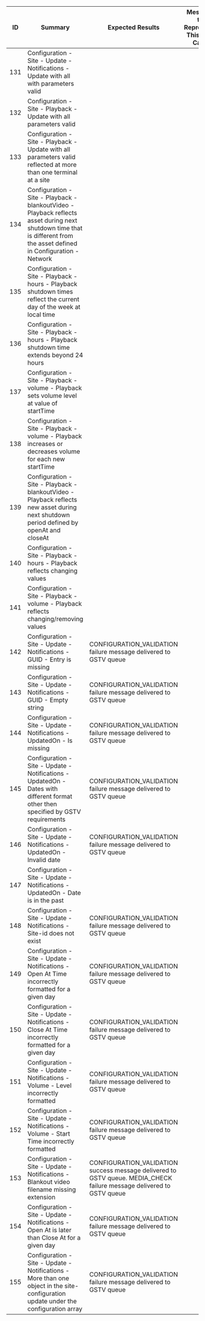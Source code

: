 | ID | Summary | Expected Results | Message to Reproduce This Test Case |
|---|---|---|---|
| 131 | Configuration - Site - Update - Notifications - Update with all with parameters valid |  |  |
| 132 | Configuration - Site - Playback - Update with all parameters valid |  |  |
| 133 | Configuration - Site - Playback - Update with all parameters valid reflected at more than one terminal at a site |  |  |
| 134 | Configuration - Site - Playback - blankoutVideo - Playback reflects asset during next shutdown time that is different from the asset defined in Configuration - Network |  |  |
| 135 | Configuration - Site - Playback - hours - Playback shutdown times reflect the current day of the week at local time |  |  |
| 136 | Configuration - Site - Playback - hours - Playback shutdown time extends beyond 24 hours |  |  |
| 137 | Configuration - Site - Playback - volume - Playback sets volume level at value of startTime |  |  |
| 138 | Configuration - Site - Playback - volume - Playback increases or decreases volume for each new startTime |  |  |
| 139 | Configuration - Site - Playback - blankoutVideo - Playback reflects new asset during next shutdown period defined by openAt and closeAt |  |  |
| 140 | Configuration - Site - Playback - hours - Playback reflects changing values |  |  |
| 141 | Configuration - Site - Playback - volume - Playback reflects changing/removing values |  |  |
| 142 | Configuration - Site - Update - Notifications - GUID - Entry is missing | CONFIGURATION_VALIDATION failure message delivered to GSTV queue |  |
| 143 | Configuration - Site - Update - Notifications - GUID - Empty string | CONFIGURATION_VALIDATION failure message delivered to GSTV queue |  |
| 144 | Configuration - Site - Update - Notifications - UpdatedOn - Is missing | CONFIGURATION_VALIDATION failure message delivered to GSTV queue |  |
| 145 | Configuration - Site - Update - Notifications - UpdatedOn - Dates with different format other then specified by GSTV requirements | CONFIGURATION_VALIDATION failure message delivered to GSTV queue |  |
| 146 | Configuration - Site - Update - Notifications - UpdatedOn - Invalid date | CONFIGURATION_VALIDATION failure message delivered to GSTV queue |  |
| 147 | Configuration - Site - Update - Notifications - UpdatedOn - Date is in the past |  |  |
| 148 | Configuration - Site - Update - Notifications - Site-id does not exist | CONFIGURATION_VALIDATION failure message delivered to GSTV queue |  |
| 149 | Configuration - Site - Update - Notifications - Open At Time incorrectly formatted for a given day | CONFIGURATION_VALIDATION failure message delivered to GSTV queue |  |
| 150 | Configuration - Site - Update - Notifications - Close At Time incorrectly formatted for a given day | CONFIGURATION_VALIDATION failure message delivered to GSTV queue |  |
| 151 | Configuration - Site - Update - Notifications - Volume - Level incorrectly formatted | CONFIGURATION_VALIDATION failure message delivered to GSTV queue |  |
| 152 | Configuration - Site - Update - Notifications - Volume - Start Time incorrectly formatted | CONFIGURATION_VALIDATION failure message delivered to GSTV queue |  |
| 153 | Configuration - Site - Update - Notifications - Blankout video filename missing extension | CONFIGURATION_VALIDATION success message delivered to GSTV queue. MEDIA_CHECK failure message delivered to GSTV queue |  |
| 154 | Configuration - Site - Update - Notifications - Open At is later than Close At for a given day | CONFIGURATION_VALIDATION failure message delivered to GSTV queue |  |
| 155 | Configuration - Site - Update - Notifications - More than one object in the site-configuration update under the configuration array | CONFIGURATION_VALIDATION failure message delivered to GSTV queue |  |
